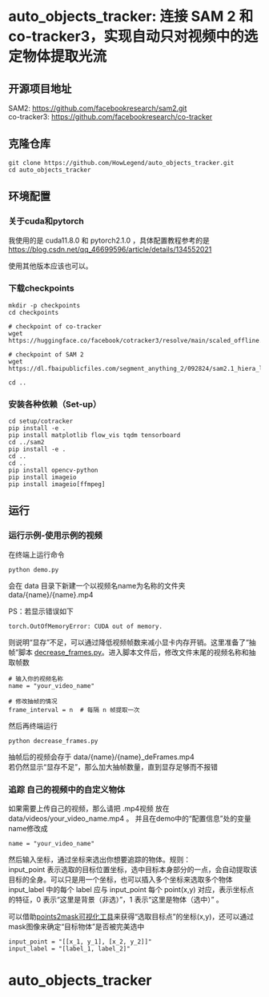 # auto_objects_tracker: 连接 SAM 2 和 co-tracker3，实现自动只对视频中的选定物体提取光流

## 开源项目地址
SAM2: https://github.com/facebookresearch/sam2.git  
co-tracker3: https://github.com/facebookresearch/co-tracker

## 克隆仓库
```
git clone https://github.com/HowLegend/auto_objects_tracker.git
cd auto_objects_tracker
```

## 环境配置
### 关于cuda和pytorch
我使用的是 cuda11.8.0 和 pytorch2.1.0 ，具体配置教程参考的是 https://blog.csdn.net/qq_46699596/article/details/134552021 

使用其他版本应该也可以。  

### 下载checkpoints
```
mkdir -p checkpoints
cd checkpoints

# checkpoint of co-tracker 
wget https://huggingface.co/facebook/cotracker3/resolve/main/scaled_offline.pth 

# checkpoint of SAM 2 
wget https://dl.fbaipublicfiles.com/segment_anything_2/092824/sam2.1_hiera_large.pt

cd ..
```

### 安装各种依赖（Set-up）
```
cd setup/cotracker
pip install -e .
pip install matplotlib flow_vis tqdm tensorboard
cd ../sam2
pip install -e .
cd ..
cd ..
pip install opencv-python
pip install imageio
pip install imageio[ffmpeg]
```
## 运行
### 运行示例-使用示例的视频
在终端上运行命令
```
python demo.py
```
会在 data 目录下新建一个以视频名name为名称的文件夹 data/{name}/{name}.mp4  

PS：若显示错误如下
```
torch.OutOfMemoryError: CUDA out of memory.
```
则说明“显存”不足，可以通过降低视频帧数来减小显卡内存开销。这里准备了“抽帧”脚本 [decrease_frames.py](./decrease_frame.py)。进入脚本文件后，修改文件末尾的视频名称和抽取帧数
```
# 输入你的视频名称
name = "your_video_name"

# 修改抽帧的情况
frame_interval = n  # 每隔 n 帧提取一次
```
然后再终端运行
```
python decrease_frames.py
```
抽帧后的视频会存于 data/{name}/{name}_deFrames.mp4  
若仍然显示“显存不足”，那么加大抽帧数量，直到显存足够而不报错

### 追踪 自己的视频中的自定义物体
如果需要上传自己的视频，那么请把 .mp4视频 放在 data/videos/your_video_name.mp4 。 并且在demo中的“配置信息”处的变量name修改成
```
name = "your_video_name"
```
然后输入坐标，通过坐标来选出你想要追踪的物体。规则：  
input_point 表示选取的目标位置坐标，选中目标本身部分的一点，会自动提取该目标的全身。可以只是用一个坐标，也可以插入多个坐标来选取多个物体  
input_label 中的每个 label 应与 input_point 每个 point(x,y) 对应，表示坐标点的特征，0 表示“这里是背景（非选）”，1 表示“这里是物体（选中）”  。
  
可以借助[points2mask可视化工具](./check_mask_with_xy.ipynb)来获得“选取目标点”的坐标(x,y)，还可以通过mask图像来确定“目标物体”是否被完美选中
```
input_point = "[[x_1, y_1], [x_2, y_2]]"
input_label = "[label_1, label_2]" 
```
# auto_objects_tracker
